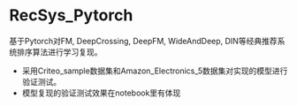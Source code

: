# RecSys_Pytorch
基于Pytorch对FM, DeepCrossing, DeepFM, WideAndDeep, DIN等经典推荐系统排序算法进行学习复现。
- 采用Criteo_sample数据集和Amazon_Electronics_5数据集对实现的模型进行验证测试。
- 模型复现的验证测试效果在notebook里有体现
